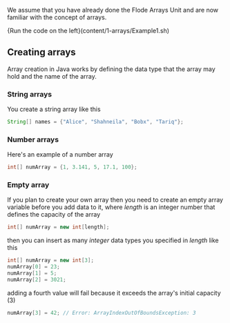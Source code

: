 We assume that you have already done the Flode Arrays Unit and are now familiar with the concept of arrays.

{Run the code on the left}(content/1-arrays/Example1.sh)

## Creating arrays
Array creation in Java works by defining the data type that the array may hold and the name of the array.

### String arrays
You create a string array like this

```java
String[] names = {"Alice", "Shahneila", "Bobx", "Tariq"};
```

### Number arrays
Here's an example of a number array

```java
int[] numArray = {1, 3.141, 5, 17.1, 100};
```

### Empty array
If you plan to create your own array then you need to create an empty array variable before you add data to it, where _length_ is an integer number that defines the capacity of the array

```java
int[] numArray = new int[length];
```

then you can insert as many _integer_ data types you specified in _length_ like this

```java
int[] numArray = new int[3];
numArray[0] = 23;
numArray[1] = 5;
numArray[2] = 3021;
```

adding a fourth value will fail because it exceeds the array's initial capacity (3)

```java
numArray[3] = 42; // Error: ArrayIndexOutOfBoundsException: 3
```

